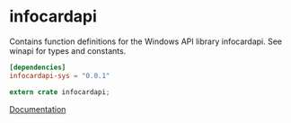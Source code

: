 # infocardapi #
Contains function definitions for the Windows API library infocardapi. See winapi for types and constants.

```toml
[dependencies]
infocardapi-sys = "0.0.1"
```

```rust
extern crate infocardapi;
```

[Documentation](https://retep998.github.io/doc/infocardapi/)
